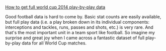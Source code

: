 <!-- 
.. title: new notebook
.. slug: new-notebook-3
.. date: 2014-08-08 12:52:19 UTC+01:00
.. tags: 
.. link: http://nbviewer.ipython.org/github/rjtavares/football-crunching/blob/master/notebooks/how%20to%20get%20full%20play-by-play%20data%20for%20the%20WC2014.ipynb
.. description: 
.. type: text
-->

[How to get full world cup 2014 play-by-play data](http://nbviewer.ipython.org/github/rjtavares/football-crunching/blob/master/notebooks/how%20to%20get%20full%20play-by-play%20data%20for%20the%20WC2014.ipynb)

Good football data is hard to come by. Basic stat counts are easily available, but full play data (i.e. a play broken down in its individual components: interceptions and tackles, runs, passes and shots, etc.) is very rare. And that's the most important unit in a team sport like football. So imagine my surprise and great joy when I came across a fantastic dataset of full play-by-play data for all World Cup matches.